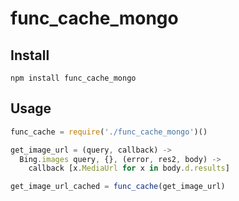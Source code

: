 # func_cache_mongo

## Install

```
npm install func_cache_mongo
```

## Usage

```javascript
func_cache = require('./func_cache_mongo')()

get_image_url = (query, callback) ->
  Bing.images query, {}, (error, res2, body) ->
    callback [x.MediaUrl for x in body.d.results]

get_image_url_cached = func_cache(get_image_url)
```